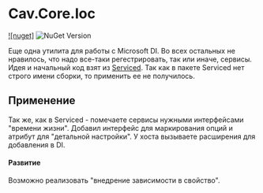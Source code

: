 # Cav.Core.Ioc

[![nuget]](https://www.nuget.org/packages/Cav.Core/)
<img alt="NuGet Version" src="https://img.shields.io/nuget/v/Cav.Core.svg" />

Еще одна утилита для работы с Microsoft DI.
Во всех остальных не нравилось, что надо все-таки регестрировать, так или иначе, сервисы.  
Идея и начальный код взят из [Serviced](https://github.com/Stoyanov8/Serviced).
Так как в пакете Serviced нет строго имени сборки, то применить ее не получилось.  

## Применение
Так же, как в Serviced - помечаете сервисы нужными интерфейсами "времени жизни".
Добавил интерфейс для маркирования опций и атрибут для "детальной настройки".
У хоста вызываете расширения для добавления в DI.

#### Развитие
Возможно реализовать "внедрение зависимости в свойство".